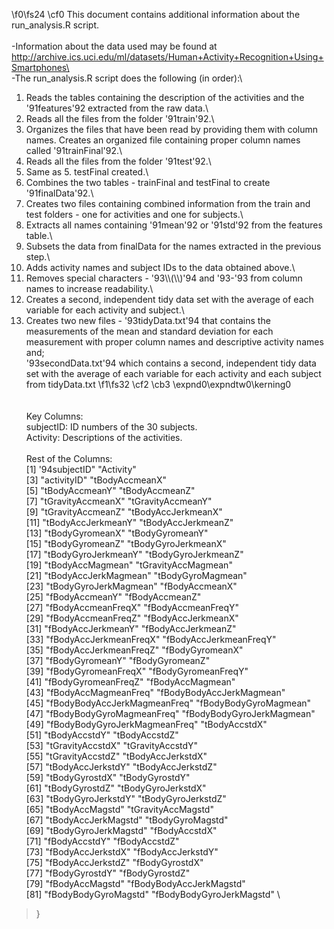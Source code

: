 

\f0\fs24 \cf0 This document contains additional information about the run_analysis.R script.\
 \
-Information about the data used may be found at http://archive.ics.uci.edu/ml/datasets/Human+Activity+Recognition+Using+Smartphones\
\
-The run_analysis.R script does the following (in order):\
1. Reads the tables containing the description of the activities and the \'91features\'92 extracted from the raw data.\
2. Reads all the files from the folder \'91train\'92.\
3. Organizes the files that have been read by providing them with column names. Creates an organized file containing proper column names called \'91trainFinal\'92.\
4. Reads all the files from the folder \'91test\'92.\
5. Same as 5. testFinal created.\
6. Combines the two tables - trainFinal and testFinal to create \'91finalData\'92.\
7. Creates two files containing combined information from the train and test folders - one for activities and one for subjects.\
8. Extracts all names containing \'91mean\'92 or \'91std\'92 from the features table.\
9. Subsets the data from finalData for the names extracted in the previous step.\
10. Adds activity names and subject IDs to the data obtained above.\
11. Removes special characters - \'93\\\\(\\\\)\'94 and \'93-\'93 from column names to increase readability.\
12. Creates a second, independent tidy data set with the average of each variable for each activity and subject.\
13. Creates two new files - \'93tidyData.txt\'94 that contains the measurements of the mean and standard deviation for each measurement with proper column names and descriptive activity names and;\
	\'93secondData.txt\'94 which contains a second, independent tidy data set with the average of each variable for each activity and each subject from tidyData.txt
\f1\fs32 \cf2 \cb3 \expnd0\expndtw0\kerning0
\
\
\
Key Columns:\
subjectID: ID numbers of the 30 subjects.\
Activity: Descriptions of the activities.\
\
Rest of the Columns:\
 [1] \'94subjectID"                    "Activity"                    \
 [3] "activityID"                   "tBodyAccmeanX"               \
 [5] "tBodyAccmeanY"                "tBodyAccmeanZ"               \
 [7] "tGravityAccmeanX"             "tGravityAccmeanY"            \
 [9] "tGravityAccmeanZ"             "tBodyAccJerkmeanX"           \
[11] "tBodyAccJerkmeanY"            "tBodyAccJerkmeanZ"           \
[13] "tBodyGyromeanX"               "tBodyGyromeanY"              \
[15] "tBodyGyromeanZ"               "tBodyGyroJerkmeanX"          \
[17] "tBodyGyroJerkmeanY"           "tBodyGyroJerkmeanZ"          \
[19] "tBodyAccMagmean"              "tGravityAccMagmean"          \
[21] "tBodyAccJerkMagmean"          "tBodyGyroMagmean"            \
[23] "tBodyGyroJerkMagmean"         "fBodyAccmeanX"               \
[25] "fBodyAccmeanY"                "fBodyAccmeanZ"               \
[27] "fBodyAccmeanFreqX"            "fBodyAccmeanFreqY"           \
[29] "fBodyAccmeanFreqZ"            "fBodyAccJerkmeanX"           \
[31] "fBodyAccJerkmeanY"            "fBodyAccJerkmeanZ"           \
[33] "fBodyAccJerkmeanFreqX"        "fBodyAccJerkmeanFreqY"       \
[35] "fBodyAccJerkmeanFreqZ"        "fBodyGyromeanX"              \
[37] "fBodyGyromeanY"               "fBodyGyromeanZ"              \
[39] "fBodyGyromeanFreqX"           "fBodyGyromeanFreqY"          \
[41] "fBodyGyromeanFreqZ"           "fBodyAccMagmean"             \
[43] "fBodyAccMagmeanFreq"          "fBodyBodyAccJerkMagmean"     \
[45] "fBodyBodyAccJerkMagmeanFreq"  "fBodyBodyGyroMagmean"        \
[47] "fBodyBodyGyroMagmeanFreq"     "fBodyBodyGyroJerkMagmean"    \
[49] "fBodyBodyGyroJerkMagmeanFreq" "tBodyAccstdX"                \
[51] "tBodyAccstdY"                 "tBodyAccstdZ"                \
[53] "tGravityAccstdX"              "tGravityAccstdY"             \
[55] "tGravityAccstdZ"              "tBodyAccJerkstdX"            \
[57] "tBodyAccJerkstdY"             "tBodyAccJerkstdZ"            \
[59] "tBodyGyrostdX"                "tBodyGyrostdY"               \
[61] "tBodyGyrostdZ"                "tBodyGyroJerkstdX"           \
[63] "tBodyGyroJerkstdY"            "tBodyGyroJerkstdZ"           \
[65] "tBodyAccMagstd"               "tGravityAccMagstd"           \
[67] "tBodyAccJerkMagstd"           "tBodyGyroMagstd"             \
[69] "tBodyGyroJerkMagstd"          "fBodyAccstdX"                \
[71] "fBodyAccstdY"                 "fBodyAccstdZ"                \
[73] "fBodyAccJerkstdX"             "fBodyAccJerkstdY"            \
[75] "fBodyAccJerkstdZ"             "fBodyGyrostdX"               \
[77] "fBodyGyrostdY"                "fBodyGyrostdZ"               \
[79] "fBodyAccMagstd"               "fBodyBodyAccJerkMagstd"      \
[81] "fBodyBodyGyroMagstd"          "fBodyBodyGyroJerkMagstd"     \
> }
